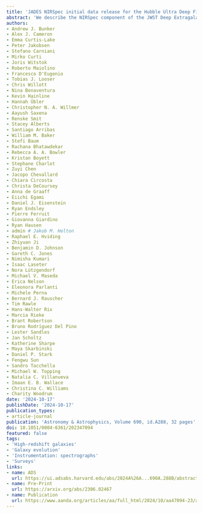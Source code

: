 ```yaml
---
title: 'JADES NIRSpec initial data release for the Hubble Ultra Deep Field: Redshifts and line fluxes of distant galaxies from the deepest JWST Cycle 1 NIRSpec multi-object spectroscopy'
abstract: 'We describe the NIRSpec component of the JWST Deep Extragalactic Survey (JADES), and provide deep spectroscopy of {{< math >}}$253${{< /math >}} sources targeted with the NIRSpec micro-shutter assembly in the Hubble Ultra Deep Field and surrounding GOODS-South. The multi-object spectra presented here are the deepest so far obtained with JWST, amounting to up to {{< math >}}$28\ \mathrm{hours}${{< /math >}} in the low-dispersion ({{< math >}}$R \sim 30-300${{< /math >}}) prism, and up to {{< math >}}$7\ \mathrm{hours}${{< /math >}} in each of the three medium-resolution {{< math >}}$R \approx 1000${{< /math >}} gratings and one high-dispersion grating, G395H ({{< math >}}$R \approx 2700${{< /math >}}). Our low-dispersion and medium-dispersion spectra cover the wavelength range {{< math >}}$0.6-5.3\ \mu\mathrm{m}${{< /math >}}. We describe the selection of the spectroscopic targets, the strategy for the allocation of targets to micro-shutters, and the design of the observations. We present the public release of the reduced 2D and 1D spectra, and a description of the reduction and calibration process. We measure spectroscopic redshifts for {{< math >}}$178${{< /math >}} of the objects targeted extending up to {{< math >}}$z = 13.2${{< /math >}}. We present a catalogue of all emission lines detected at {{< math >}}$\mathrm{S/N} > 5${{< /math >}}, and our redshift determinations for the targets. Combined with the first JADES NIRCam data release, these public JADES spectroscopic and imaging datasets provide a new foundation for discoveries of the infrared universe by the worldwide scientific community.'
authors:
- Andrew J. Bunker
- Alex J. Cameron
- Emma Curtis-Lake
- Peter Jakobsen
- Stefano Carniani
- Mirko Curti
- Joris Witstok
- Roberto Maiolino
- Francesco D'Eugenio
- Tobias J. Looser
- Chris Willott
- Nina Bonaventura
- Kevin Hainline
- Hannah Übler
- Christopher N. A. Willmer
- Aayush Saxena
- Renske Smit
- Stacey Alberts
- Santiago Arribas
- William M. Baker
- Stefi Baum
- Rachana Bhatawdekar
- Rebecca A. A. Bowler
- Kristan Boyett
- Stephane Charlot
- Zuyi Chen
- Jacopo Chevallard
- Chiara Circosta
- Christa DeCoursey
- Anna de Graaff
- Eiichi Egami
- Daniel J. Eisenstein
- Ryan Endsley
- Pierre Ferruit
- Giovanna Giardino
- Ryan Hausen
- admin # Jakob M. Helton
- Raphael E. Hviding
- Zhiyuan Ji
- Benjamin D. Johnson
- Gareth C. Jones
- Nimisha Kumari
- Isaac Laseter
- Nora Lützgendorf
- Michael V. Maseda
- Erica Nelson
- Eleonora Parlanti
- Michele Perna
- Bernard J. Rauscher
- Tim Rawle
- Hans-Walter Rix
- Marcia Rieke
- Brant Robertson
- Bruno Rodrı́guez Del Pino
- Lester Sandles
- Jan Scholtz
- Katherine Sharpe
- Maya Skarbinski
- Daniel P. Stark
- Fengwu Sun
- Sandro Tacchella
- Michael W. Topping
- Natalia C. Villanueva
- Imaan E. B. Wallace
- Christina C. Williams
- Charity Woodrum
date: '2024-10-17'
publishDate: '2024-10-17'
publication_types:
- article-journal
publication: 'Astronomy & Astrophysics, Volume 690, id.A288, 32 pages'
doi: 10.1051/0004-6361/202347094
featured: false
tags:
- 'High-redshift galaxies'
- 'Galaxy evolution'
- 'Instrumentation: spectrographs'
- 'Surveys'
links:
- name: ADS
  url: https://ui.adsabs.harvard.edu/abs/2024A%26A...690A.288B/abstract
- name: Pre-Print
  url: https://arxiv.org/abs/2306.02467
- name: Publication
  url: https://www.aanda.org/articles/aa/full_html/2024/10/aa47094-23/aa47094-23.html
---
```

